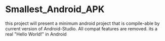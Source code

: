 # Smallest_Android_APK
this project will present a minimum android project that is compile-able by current version of Android-Studio. All compat features are removed. its a real "Hello World!" in Android


